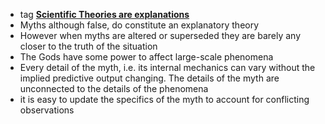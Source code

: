 - tag **[Scientific Theories are explanations](../notes/Scientific_Theories_are_explanations)**
- Myths although false, do constitute an explanatory theory 
- However when myths are altered or superseded they are barely any closer to the truth of the situation 
- The Gods have some power to affect large-scale phenomena 
- Every detail of the myth, i.e. its internal mechanics can vary without the implied predictive output changing. The details of the myth are unconnected to the details of the phenomena 
- it is easy to update the specifics of the myth to account for conflicting observations 